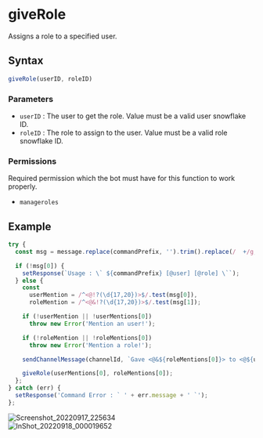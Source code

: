 # giveRole
Assigns a role to a specified user.

## Syntax
```js
giveRole(userID, roleID)
```

### Parameters
- `userID` : The user to get the role. Value must be a valid user snowflake ID.
- `roleID` : The role to assign to the user. Value must be a valid role snowflake ID.

### Permissions
Required permission which the bot must have for this function to work properly.
- `manageroles`

## Example
```js
try {
  const msg = message.replace(commandPrefix, '').trim().replace(/  +/g, ' ').split(' ', 2);

  if (!msg[0]) {
    setResponse(`Usage : \` ${commandPrefix} [@user] [@role] \``);
  } else {
    const
      userMention = /^<@!?(\d{17,20})>$/.test(msg[0]),
      roleMention = /^<@&!?(\d{17,20})>$/.test(msg[1]);

    if (!userMention || !userMentions[0])
      throw new Error('Mention an user!');

    if (!roleMention || !roleMentions[0])
      throw new Error('Mention a role!');

    sendChannelMessage(channelId, `Gave <@&${roleMentions[0]}> to <@${userMentions[0]}>!`);

    giveRole(userMentions[0], roleMentions[0]);
  };
} catch (err) {
  setResponse('Command Error : ` ' + err.message + ' `');
};
```

![Screenshot_20220917_225634](https://user-images.githubusercontent.com/95774950/190871610-33a41da6-e74c-414d-91a3-4904f1200394.png)\
![InShot_20220918_000019652](https://user-images.githubusercontent.com/95774950/190871625-9e676924-68b4-4189-9bba-44a7c3cf4488.jpg)
